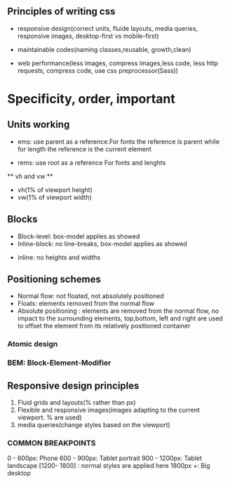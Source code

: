 ## Principles of writing css

- responsive design(correct units, fluide layouts, media queries, responsive images, desktop-first vs mobile-first)

- maintainable codes(naming classes,reusable, growth,clean)

- web performance(less images, compress images,less code, less http requests, compress code, use css preprocessor(Sass))

# Specificity, order, important

## Units working

- ems: use parent as a reference.For fonts the reference is parent while for length the reference is the current element

- rems: use root as a reference For fonts and lenghts

** vh and vw **

- vh(1% of viewport height)
- vw(1% of viewport width)

## Blocks

- Block-level: box-model applies as showed
- Inline-block: no line-breaks, box-model applies as showed

* inline: no heights and widths

## Positioning schemes

- Normal flow: not floated, not absolutely positioned
- Floats: elements removed from the normal flow
- Absolute positioning : elements are removed from the normal flow, no impact to the surrounding elements, top,bottom, left and right are used to offset the element from its relatively positioned container

### Atomic design
### BEM: Block-Element-Modifier


## Responsive design principles
 1. Fluid grids and layouts(% rather than px)
 2. Flexible and responsive images(images adapting to the current viewport. % are used)
 3. media queries(change styles based on the viewport)

### COMMON BREAKPOINTS
 0 - 600px:        Phone
600 - 900px:        Tablet portrait
900 - 1200px:        Tablet landscape
[1200- 1800] : normal styles are applied here
1800px +:         Big desktop
